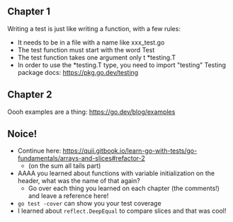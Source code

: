 ## Chapter 1
Writing a test is just like writing a function, with a few rules: 
- It needs to be in a file with a name like xxx_test.go
- The test function must start with the word Test
- The test function takes one argument only t *testing.T
- In order to use the *testing.T type, you need to import "testing"
Testing package docs: https://pkg.go.dev/testing

## Chapter 2
Oooh examples are a thing: https://go.dev/blog/examples

## Noice!
- Continue here: https://quii.gitbook.io/learn-go-with-tests/go-fundamentals/arrays-and-slices#refactor-2
    - (on the sum all tails part)
- AAAA you learned about functions with variable initialization on the header, what was the name of that again?
    - Go over each thing you learned on each chapter (the comments!) and leave a reference here!
- `go test -cover` can show you your test coverage 
- I learned about `reflect.DeepEqual` to compare slices and that was cool!